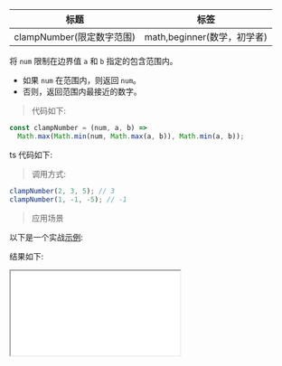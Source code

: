 | 标题                      | 标签                        |
| ------------------------- | --------------------------- |
| clampNumber(限定数字范围) | math,beginner(数学，初学者) |

将 `num` 限制在边界值 `a` 和 `b` 指定的包含范围内。

- 如果 `num` 在范围内，则返回 `num`。
- 否则，返回范围内最接近的数字。

> 代码如下:

```js
const clampNumber = (num, a, b) =>
  Math.max(Math.min(num, Math.max(a, b)), Math.min(a, b));
```

ts 代码如下:

<div class="code-editor" data-url="codes/javascript/ts/clamp-number.ts" data-language="typescript"></div>

> 调用方式:

```js
clampNumber(2, 3, 5); // 3
clampNumber(1, -1, -5); // -1
```

> 应用场景

以下是一个实战<a href="codes/javascript/html/clamp-number.html" target="_blank" rel="noopener noreferrer">示例</a>:

<div class="code-editor" data-url="codes/javascript/html/clamp-number.html" data-language="html"></div>

结果如下:

<iframe src="codes/javascript/html/clamp-number.html"></iframe>
